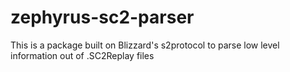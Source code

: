# zephyrus-sc2-parser

This is a package built on Blizzard's s2protocol to parse low level information out of .SC2Replay files
